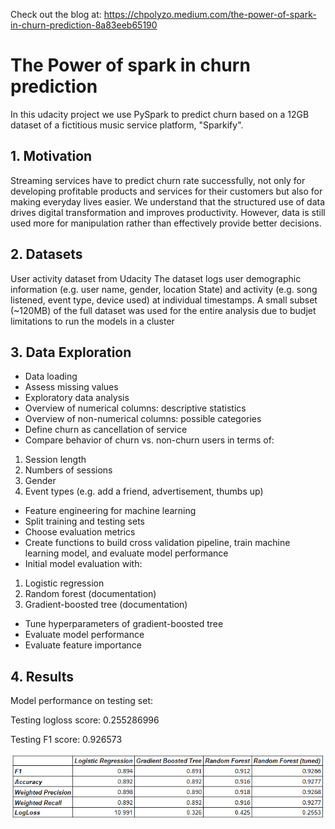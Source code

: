 
Check out the blog at: https://chpolyzo.medium.com/the-power-of-spark-in-churn-prediction-8a83eeb65190

# The Power of spark in churn prediction

In this udacity project we use PySpark to predict churn based on a 12GB dataset of a fictitious music service platform, "Sparkify". 

## 1. Motivation

Streaming services have to predict churn rate successfully, not only for developing profitable products and services for their customers but also for making everyday lives easier. We understand that the structured use of data drives digital transformation and improves productivity. However, data is still used more for manipulation rather than effectively provide better decisions.

## 2. Datasets

User activity dataset from Udacity
The dataset logs user demographic information (e.g. user name, gender, location State) and activity (e.g. song listened, event type, device used) at individual timestamps.
A small subset (~120MB) of the full dataset was used for the entire analysis due to budjet limitations to run the models in a cluster

## 3. Data Exploration

- Data loading
- Assess missing values
- Exploratory data analysis
- Overview of numerical columns: descriptive statistics
- Overview of non-numerical columns: possible categories
- Define churn as cancellation of service
- Compare behavior of churn vs. non-churn users in terms of:
1. Session length
2. Numbers of sessions
3. Gender
4. Event types (e.g. add a friend, advertisement, thumbs up)
- Feature engineering for machine learning
- Split training and testing sets
- Choose evaluation metrics
- Create functions to build cross validation pipeline, train machine learning model, and evaluate model performance
- Initial model evaluation with:
1. Logistic regression
2. Random forest (documentation)
3. Gradient-boosted tree (documentation)
- Tune hyperparameters of gradient-boosted tree
- Evaluate model performance
- Evaluate feature importance

## 4. Results

Model performance on testing set:

Testing logloss score: 0.255286996

Testing F1 score: 0.926573

![Other Metrics](https://github.com/chpolyzo/DSND/blob/master/Sparkify/visuals/metrics.png)
